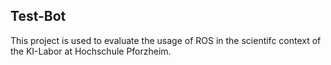 ## Test-Bot
This project is used to evaluate the usage of ROS in the scientifc context of the KI-Labor at Hochschule Pforzheim.